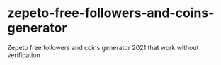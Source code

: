 # zepeto-free-followers-and-coins-generator
Zepeto free followers and coins generator 2021 that work without verification

